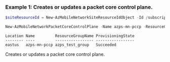 ### Example 1: Creates or updates a packet core control plane.
```powershell
$siteResourceId = New-AzMobileNetworkSiteResourceIdObject -Id /subscriptions/{subId}/resourceGroups/azps_test_group/providers/Microsoft.MobileNetwork/mobileNetworks/azps-mn/sites/azps-mn-site

New-AzMobileNetworkPacketCoreControlPlane -Name azps-mn-pccp -ResourceGroupName azps_test_group -LocalDiagnosticAccessAuthenticationType Password -Location eastus -PlatformType AKS-HCI -Site $siteResourceId -Sku G0 -ControlPlaneAccessInterfaceIpv4Address 192.168.1.10 -ControlPlaneAccessInterfaceIpv4Gateway 192.168.1.1 -ControlPlaneAccessInterfaceIpv4Subnet 192.168.1.0/24 -ControlPlaneAccessInterfaceName N2 -CoreNetworkTechnology 5GC
```

```output
Location Name         ResourceGroupName ProvisioningState
-------- ----         ----------------- -----------------
eastus   azps-mn-pccp azps_test_group   Succeeded
```

Creates or updates a packet core control plane.